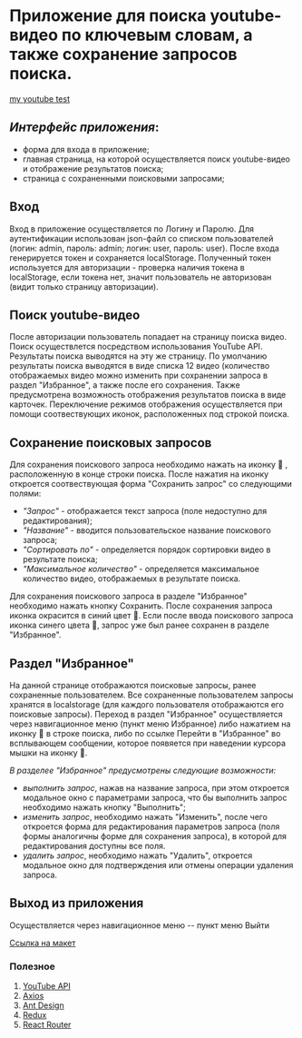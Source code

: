 # Приложение для поиска youtube-видео по ключевым словам, а также сохранение запросов поиска. 

[my youtube test](https://natalliasaverchenko.github.io/my-youtube-test/#/login)

## *Интерфейс приложения*:

- форма для входа в приложение;
- главная страница, на которой осуществляется поиск youtube-видео и отображение результатов поиска;
- страница с сохраненными поисковыми запросами;

## Вход
Вход в приложение осуществляется по Логину и Паролю. Для аутентификации использован json-файл со списком пользователей (логин: admin, пароль: admin; логин: user, пароль: user). После входа генерируется токен и сохраняется localStorage. Полученный токен используется для авторизации - проверка наличия токена в localStorage, если токена нет, значит пользователь не авторизован (видит только страницу авторизации).

## Поиск youtube-видео
После авторизации пользователь попадает на страницу поиска видео. Поиск осуществлется посредством использования YouTube API. Результаты поиска выводятся на эту же страницу. По умолчанию результаты поиска выводятся в виде списка 12 видео (количество отображаемых видео можно изменить при сохранении запроса в раздел "Избранное", а также после его сохранения. Также предусмотрена возможность отображения результатов поиска в виде карточек. Переключение режимов отображения осуществляется при помощи соотвествующих иконок, расположенных под строкой поиска.

## Сохранение поисковых запросов
Для сохранения поискового запроса необходимо нажать на иконку 🤍 , расположенную в конце строки поиска. После нажатия на иконку откроется соотвествующая форма "Сохранить запрос" со следующими полями:

- *"Запрос"* - отображается текст запроса (поле недоступно для редактирования);
- *"Название"* - вводится пользовательское название поискового запроса;
- *"Сортировать по"* - определяется порядок сортировки видео в результате поиска;
- *"Максимальное количество"* - определяется максимальное количество видео, отображаемых в результате поиска. 

Для сохранения поискового запроса в разделе "Избранное" необходимо нажать кнопку Сохранить.
После сохранения запроса иконка окрасится в синий цвет 💙. Если после ввода поискового запроса иконка синего цвета 💙, запрос уже был ранее сохранен в разделе "Избранное".

## Раздел "Избранное"
На данной странице отображаются поисковые запросы, ранее сохраненные пользователем. Все сохраненные пользователем запросы хранятся в localstorage (для каждого пользователя отображаются его поисковые запросы). Переход в раздел "Избранное" осуществляется через навигационное меню (пункт меню Избранное) либо нажатием на иконку 💙 в строке поиска, либо по ссылке Перейти в "Избранное" во всплывающем сообщении, которое появяется при наведении курсора мышки на иконку 💙.

*В разделее "Избранное" предусмотрены следующие возможности:*

- *выполнить запрос*, нажав на название запроса, при этом откроется модальное окно с параметрами запроса, что бы выполнить запрос необходимо нажать кнопку "Выполнить";
- *изменить запрос*, необходимо нажать "Изменить", после чего откроется форма для редактирования параметров запроса (поля формы аналогичны форме для сохранения запроса), в которой для редактирования доступны все поля.
- *удалить запрос*, необходимо нажать "Удалить", откроется модальное окно для подтверждения или отмены операции удаления запроса.

## Выход из приложения
Осуществляется через навигационное меню -- пункт меню Выйти

[Ссылка на макет](https://tinyurl.com/y2qshhbg)

### Полезное

1.  [YouTube API](https://developers.google.com/youtube/v3/docs/)
2.  [Axios](https://github.com/axios/axios)
3.  [Ant Design](https://ant.design/)
4.  [Redux](https://redux.js.org/)
5.  [React Router](https://reacttraining.com/react-router/)
